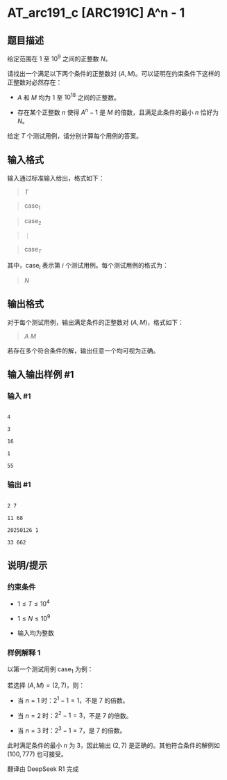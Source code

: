 # AT_arc191_c [ARC191C] A^n - 1

## 题目描述

给定范围在 $1$ 至 $10^9$ 之间的正整数 $N$。

请找出一个满足以下两个条件的正整数对 $(A, M)$。可以证明在约束条件下这样的正整数对必然存在：

- $A$ 和 $M$ 均为 $1$ 至 $10^{18}$ 之间的正整数。
- 存在某个正整数 $n$ 使得 $A^n - 1$ 是 $M$ 的倍数，且满足此条件的最小 $n$ 恰好为 $N$。

给定 $T$ 个测试用例，请分别计算每个用例的答案。

## 输入格式

输入通过标准输入给出，格式如下：

> $T$  
> $\text{case}_1$  
> $\text{case}_2$  
> $\vdots$  
> $\text{case}_T$

其中，$\text{case}_i$ 表示第 $i$ 个测试用例。每个测试用例的格式为：

> $N$

## 输出格式

对于每个测试用例，输出满足条件的正整数对 $(A, M)$，格式如下：

> $A$ $M$

若存在多个符合条件的解，输出任意一个均可视为正确。

## 输入输出样例 #1

### 输入 #1

```
4
3
16
1
55
```

### 输出 #1

```
2 7
11 68
20250126 1
33 662
```

## 说明/提示

### 约束条件

- $1 \leq T \leq 10^4$
- $1 \leq N \leq 10^9$
- 输入均为整数

### 样例解释 1

以第一个测试用例 $\text{case}_1$ 为例：
若选择 $(A, M) = (2, 7)$，则：
- 当 $n = 1$ 时：$2^1 - 1 = 1$，不是 $7$ 的倍数。
- 当 $n = 2$ 时：$2^2 - 1 = 3$，不是 $7$ 的倍数。
- 当 $n = 3$ 时：$2^3 - 1 = 7$，是 $7$ 的倍数。

此时满足条件的最小 $n$ 为 $3$，因此输出 $(2, 7)$ 是正确的。其他符合条件的解例如 $(100, 777)$ 也可接受。

翻译由 DeepSeek R1 完成